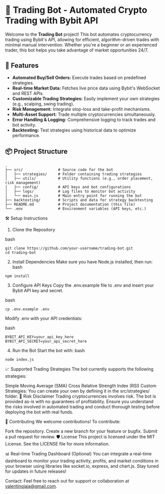 # 🚀 Trading Bot - Automated Crypto Trading with Bybit API

Welcome to the **Trading Bot** project! This bot automates cryptocurrency trading using Bybit's API, allowing for efficient, algorithm-driven trades with minimal manual intervention. Whether you're a beginner or an experienced trader, this bot helps you take advantage of market opportunities 24/7.

## 🌟 Features
- **Automated Buy/Sell Orders:** Execute trades based on predefined strategies.
- **Real-time Market Data:** Fetches live price data using Bybit's WebSocket and REST APIs.
- **Customizable Trading Strategies:** Easily implement your own strategies (e.g., scalping, swing trading).
- **Risk Management:** Integrate stop-loss and take-profit mechanisms.
- **Multi-Asset Support:** Trade multiple cryptocurrencies simultaneously.
- **Error Handling & Logging:** Comprehensive logging to track trades and bot activity.
- **Backtesting:** Test strategies using historical data to optimize performance.

## 📦 Project Structure

```plaintext
.
├── src/                # Source code for the bot
│   ├── strategies/     # Folder containing trading strategies
│   ├── utils/          # Utility functions (e.g., order placement, risk management)
│   ├── config/         # API keys and bot configurations
│   ├── logs/           # Log files to monitor bot activity
│   └── main.js         # Main entry point for running the bot
├── backtesting/        # Scripts and data for strategy backtesting
├── README.md           # Project documentation (this file)
└── .env                # Environment variables (API keys, etc.)
```

🛠️ Setup Instructions
1. Clone the Repository

bash
```plaintext
git clone https://github.com/your-username/trading-bot.git
cd trading-bot
```

2. Install Dependencies
Make sure you have Node.js installed, then run:
bash
```plaintext
npm install
```

3. Configure API Keys
Copy the .env.example file to .env and insert your Bybit API key and secret.

bash
```plaintext
cp .env.example .env
```
Modify .env with your API credentials:

bash
```plaintext
BYBIT_API_KEY=your_api_key_here
BYBIT_API_SECRET=your_api_secret_here
```
4. Run the Bot
Start the bot with:
bash
```plaintext
node index.js
```
📈 Supported Trading Strategies
The bot currently supports the following strategies:

Simple Moving Average (SMA) Cross
Relative Strength Index (RSI)
Custom Strategies: You can create your own by defining it in the src/strategies/ folder.
🚨 Risk Disclaimer
Trading cryptocurrencies involves risk. The bot is provided as-is with no guarantees of profitability. Ensure you understand the risks involved in automated trading and conduct thorough testing before deploying the bot with real funds.

🧠 Contributing
We welcome contributions! To contribute:

Fork the repository.
Create a new branch for your feature or bugfix.
Submit a pull request for review.
🛡️ License
This project is licensed under the MIT License. See the LICENSE file for more information.

📊 Real-time Trading Dashboard (Optional)
You can integrate a real-time dashboard to monitor your trading activity, profits, and market conditions in your browser using libraries like socket.io, express, and chart.js. Stay tuned for updates in future releases!

Contact: Feel free to reach out for support or collaboration at valentinojaja@gmail.com.
